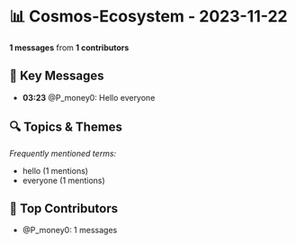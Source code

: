 # 📊 Cosmos-Ecosystem - 2023-11-22
**1 messages** from **1 contributors**

## 💬 Key Messages
- **03:23** @P_money0: Hello everyone

## 🔍 Topics & Themes
*Frequently mentioned terms:*
- hello (1 mentions)
- everyone (1 mentions)

## 👥 Top Contributors
- @P_money0: 1 messages